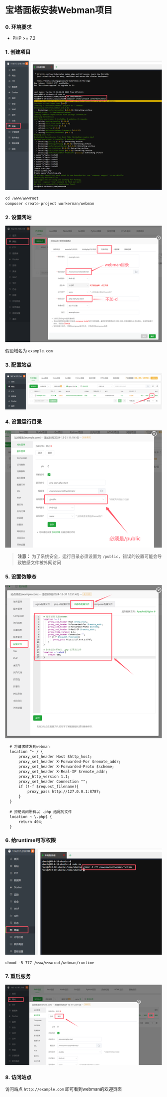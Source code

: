 # 宝塔面板安装Webman项目

### 0. 环境要求

* PHP >= 7.2

### 1. 创建项目

![](../assets/img/bt-install-1.png)

```php
cd /www/wwwroot
composer create-project workerman/webman
```

### 2. 设置网站

![](../assets/img/bt-install-2.png)

假设域名为 `example.com`


### 3. 配置站点
![](../assets/img/bt-install-3.png)

### 4. 设置运行目录
![](../assets/img/bt-install-4.png)

> **注意：**
> 为了系统安全，运行目录必须设置为 `/public`，错误的设置可能会导致敏感文件被外网访问

### 5. 设置伪静态
![](../assets/img/bt-install-5.png)

```
  # 将请求转发到webman
  location ^~ / {
      proxy_set_header Host $http_host;
      proxy_set_header X-Forwarded-For $remote_addr;
      proxy_set_header X-Forwarded-Proto $scheme;
      proxy_set_header X-Real-IP $remote_addr;
      proxy_http_version 1.1;
      proxy_set_header Connection "";
      if (!-f $request_filename){
          proxy_pass http://127.0.0.1:8787;
      }
  }

  # 拒绝访问所有以 .php 结尾的文件
  location ~ \.php$ {
      return 404;
  }
```

### 6. 给runtime可写权限

![](../assets/img/bt-install-6.png)

```
chmod -R 777 /www/wwwroot/webman/runtime
```

### 7. 重启服务
![](../assets/img/bt-install-7.png)


### 8. 访问站点

访问站点 `http://example.com` 即可看到webman的欢迎页面
